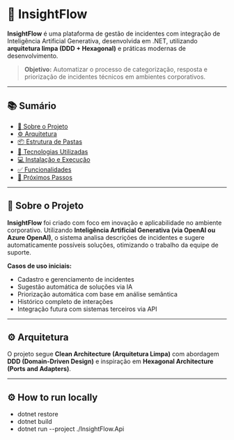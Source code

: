 # 🚀 InsightFlow

**InsightFlow** é uma plataforma de gestão de incidentes com integração de Inteligência Artificial Generativa, desenvolvida em .NET, utilizando **arquitetura limpa (DDD + Hexagonal)** e práticas modernas de desenvolvimento.

> **Objetivo:** Automatizar o processo de categorização, resposta e priorização de incidentes técnicos em ambientes corporativos.

---

## 📚 Sumário

- [📖 Sobre o Projeto](#-sobre-o-projeto)
- [⚙️ Arquitetura](#-arquitetura)
- [📦 Estrutura de Pastas](#-estrutura-de-pastas)
- [🚀 Tecnologias Utilizadas](#-tecnologias-utilizadas)
- [💻 Instalação e Execução](#-instalação-e-execução)
- [✅ Funcionalidades](#-funcionalidades)
- [📌 Próximos Passos](#-próximos-passos)

---

## 📖 Sobre o Projeto

**InsightFlow** foi criado com foco em inovação e aplicabilidade no ambiente corporativo. Utilizando **Inteligência Artificial Generativa (via OpenAI ou Azure OpenAI)**, o sistema analisa descrições de incidentes e sugere automaticamente possíveis soluções, otimizando o trabalho da equipe de suporte.

**Casos de uso iniciais:**
- Cadastro e gerenciamento de incidentes
- Sugestão automática de soluções via IA
- Priorização automática com base em análise semântica
- Histórico completo de interações
- Integração futura com sistemas terceiros via API

---

## ⚙️ Arquitetura

O projeto segue **Clean Architecture (Arquitetura Limpa)** com abordagem **DDD (Domain-Driven Design)** e inspiração em **Hexagonal Architecture (Ports and Adapters)**.

---

## ⚙️ How to run locally

- dotnet restore
- dotnet build
- dotnet run --project ./InsightFlow.Api